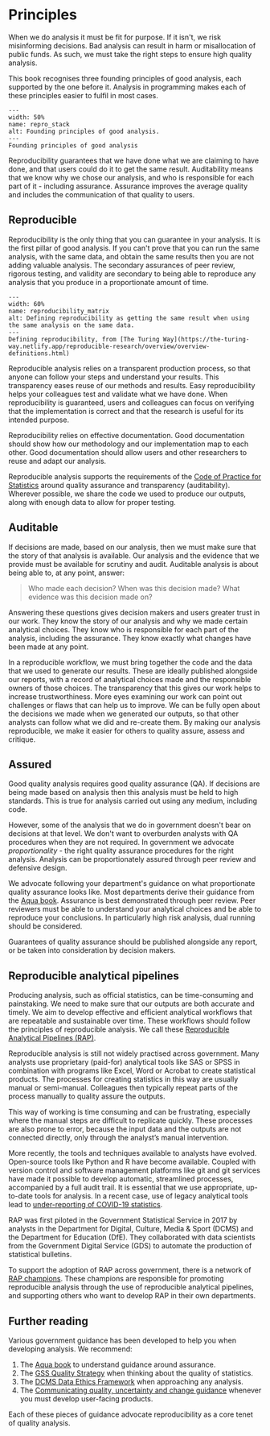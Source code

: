 # Principles

When we do analysis it must be fit for purpose.
If it isn't, we risk misinforming decisions.
Bad analysis can result in harm or misallocation of public funds.
As such, we must take the right steps to ensure high quality analysis.

This book recognises three founding principles of good analysis, each supported by the one before it.
Analysis in programming makes each of these principles easier to fulfil in most cases.


```{figure} ./_static/repro_stack.png
---
width: 50%
name: repro_stack
alt: Founding principles of good analysis.
---
Founding principles of good analysis
```

Reproducibility guarantees that we have done what we are claiming to have done, and that users could do it to get the same result.
Auditability means that we know why we chose our analysis, and who is responsible for each part of it - including assurance.
Assurance improves the average quality and includes the communication of that quality to users.


## Reproducible

Reproducibility is the only thing that you can guarantee in your analysis.
It is the first pillar of good analysis.
If you can't prove that you can run the same analysis, with the same data, and obtain the same results then you are not adding valuable analysis.
The secondary assurances of peer review, rigorous testing, and validity are secondary to being able to reproduce any analysis that you produce in a proportionate amount of time.

```{figure} ./_static/reproducibility_matrix.jpg
---
width: 60%
name: reproducibility_matrix
alt: Defining reproducibility as getting the same result when using the same analysis on the same data.
---
Defining reproducibility, from [The Turing Way](https://the-turing-way.netlify.app/reproducible-research/overview/overview-definitions.html)
```


Reproducible analysis relies on a transparent production process, so that anyone can follow your steps and understand your results.
This transparency eases reuse of our methods and results. 
Easy reproducibility helps your colleagues test and validate what we have done.
When reproducibility is guaranteed, users and colleagues can focus on verifying that the implementation is correct and that the research is useful for its intended purpose.

Reproducibility relies on effective documentation.
Good documentation should show how our methodology and our implementation map to each other.
Good documentation should allow users and other researchers to reuse and adapt our analysis.

Reproducible analysis supports the requirements of the [Code of Practice for Statistics](https://www.statisticsauthority.gov.uk/code-of-practice/) around quality assurance and transparency (auditability).
Wherever possible, we share the code we used to produce our outputs, along with enough data to allow for proper testing.


## Auditable

If decisions are made, based on our analysis, then we must make sure that the story of that analysis is available.
Our analysis and the evidence that we provide must be available for scrutiny and audit.
Auditable analysis is about being able to, at any point, answer: 

> Who made each decision?
> When was this decision made?
> What evidence was this decision made on?

Answering these questions gives decision makers and users greater trust in our work.
They know the story of our analysis and why we made certain analytical choices.
They know who is responsible for each part of the analysis, including the assurance.
They know exactly what changes have been made at any point.

In a reproducible workflow, we must bring together the code and the data that we used to generate our results.
These are ideally published alongside our reports, with a record of analytical choices made and the responsible owners of those choices.
The transparency that this gives our work helps to increase trustworthiness.
More eyes examining our work can point out challenges or flaws that can help us to improve.
We can be fully open about the decisions we made when we generated our outputs, so that other analysts can follow what we did and re-create them.
By making our analysis reproducible, we make it easier for others to quality assure, assess and critique.


## Assured

Good quality analysis requires good quality assurance (QA).
If decisions are being made based on analysis then this analysis must be held to high standards.
This is true for analysis carried out using any medium, including code.

However, some of the analysis that we do in government doesn't bear on decisions at that level.
We don't want to overburden analysts with QA procedures when they are not required.
In government we advocate *proportionality* - the right quality assurance procedures for the right analysis.
Analysis can be proportionately assured through peer review and defensive design.

We advocate following your department's guidance on what proportionate quality assurance looks like.
Most departments derive their guidance from the [Aqua book](https://www.gov.uk/government/publications/the-aqua-book-guidance-on-producing-quality-analysis-for-government).
Assurance is best demonstrated through peer review.
Peer reviewers must be able to understand your analytical choices and be able to reproduce your conclusions.
In particularly high risk analysis, dual running should be considered.

Guarantees of quality assurance should be published alongside any report, or be taken into consideration by decision makers.


## Reproducible analytical pipelines

Producing analysis, such as official statistics, can be time-consuming and painstaking.
We need to make sure that our outputs are both accurate and timely.
We aim to develop effective and efficient analytical workflows that are repeatable and sustainable over time.
These workflows should follow the principles of reproducible analysis. 
We call these [Reproducible Analytical Pipelines (RAP)](https://dataingovernment.blog.gov.uk/2017/03/27/reproducible-analytical-pipeline/).

Reproducible analysis is still not widely practised across government.
Many analysts use proprietary (paid-for) analytical tools like SAS or SPSS in combination with programs like Excel, Word or Acrobat to create statistical products. 
The processes for creating statistics in this way are usually manual or semi-manual.
Colleagues then typically repeat parts of the process manually to quality assure the outputs.

This way of working is time consuming and can be frustrating, especially where the manual steps are difficult to replicate quickly. 
These processes are also prone to error, because the input data and the outputs are not connected directly, only through the analyst’s manual intervention.

More recently, the tools and techniques available to analysts have evolved. 
Open-source tools like Python and R have become available.
Coupled with version control and software management platforms like git and git services have made it possible to develop automatic, streamlined processes, accompanied by a full audit trail.
It is essential that we use appropriate, up-to-date tools for analysis.
In a recent case, use of legacy analytical tools lead to [under-reporting of COVID-19 statistics](https://www.bbc.co.uk/news/technology-54423988).

RAP was first piloted in the Government Statistical Service in 2017 by analysts in the Department for Digital, Culture, Media & Sport (DCMS) and the Department for Education (DfE). 
They collaborated with data scientists from the Government Digital Service (GDS) to automate the production of statistical bulletins.

To support the adoption of RAP across government, there is a network of [RAP champions](https://gss.civilservice.gov.uk/about-us/champion-networks/reproducible-analytical-pipeline-rap-champions/). 
These champions are responsible for promoting reproducible analysis through the use of reproducible analytical pipelines, and supporting others who want to develop RAP in their own departments.


## Further reading

Various government guidance has been developed to help you when developing analysis.
We recommend:
1. The [Aqua book](https://www.gov.uk/government/publications/the-aqua-book-guidance-on-producing-quality-analysis-for-government) to understand guidance around assurance.
2. The [GSS Quality Strategy](https://gss.civilservice.gov.uk/policy-store/government-statistical-service-gss-quality-strategy/) when thinking about the quality of statistics.
3. The [DCMS Data Ethics Framework](https://www.gov.uk/government/publications/data-ethics-framework/data-ethics-framework) when approaching any analysis.
4. The [Communicating quality, uncertainty and change guidance](https://gss.civilservice.gov.uk/policy-store/communicating-quality-uncertainty-and-change/) whenever you must develop user-facing products.

Each of these pieces of guidance advocate reproducibility as a core tenet of quality analysis.